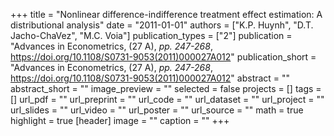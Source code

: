 +++
title = "Nonlinear difference-indifference treatment effect estimation: A distributional analysis"
date = "2011-01-01"
authors = ["K.P. Huynh", "D.T. Jacho-ChaVez", "M.C. Voia"]
publication_types = ["2"]
publication = "Advances in Econometrics, (27 A), _pp. 247-268_, https://doi.org/10.1108/S0731-9053(2011)000027A012"
publication_short = "Advances in Econometrics, (27 A), _pp. 247-268_, https://doi.org/10.1108/S0731-9053(2011)000027A012"
abstract = ""
abstract_short = ""
image_preview = ""
selected = false
projects = []
tags = []
url_pdf = ""
url_preprint = ""
url_code = ""
url_dataset = ""
url_project = ""
url_slides = ""
url_video = ""
url_poster = ""
url_source = ""
math = true
highlight = true
[header]
image = ""
caption = ""
+++
